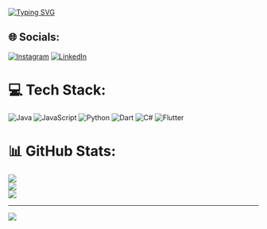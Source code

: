 [![Typing SVG](https://readme-typing-svg.demolab.com/?lines=Developer+in+the+making;Strive+for+Greatness+👨‍💻)](https://git.io/typing-svg)


## 🌐 Socials:
[![Instagram](https://img.shields.io/badge/Instagram-%23E4405F.svg?logo=Instagram&logoColor=white)](https://instagram.com/murilo.girao) [![LinkedIn](https://img.shields.io/badge/LinkedIn-%230077B5.svg?logo=linkedin&logoColor=white)](www.linkedin.com/in/murilo-girão-1b8279289) 

# 💻 Tech Stack:
![Java](https://img.shields.io/badge/java-%23ED8B00.svg?style=for-the-badge&logo=java&logoColor=white) ![JavaScript](https://img.shields.io/badge/javascript-%23323330.svg?style=for-the-badge&logo=javascript&logoColor=%23F7DF1E) ![Python](https://img.shields.io/badge/python-3670A0?style=for-the-badge&logo=python&logoColor=ffdd54) ![Dart](https://img.shields.io/badge/dart-%230175C2.svg?style=for-the-badge&logo=dart&logoColor=white) ![C#](https://img.shields.io/badge/c%23-%23239120.svg?style=for-the-badge&logo=c-sharp&logoColor=white) ![Flutter](https://img.shields.io/badge/Flutter-%2302569B.svg?style=for-the-badge&logo=Flutter&logoColor=white)
# 📊 GitHub Stats:
![](https://github-readme-stats.vercel.app/api?username=MuriloGirao&theme=dark&hide_border=false&include_all_commits=false&count_private=false)<br/>
![](https://github-readme-streak-stats.herokuapp.com/?user=MuriloGirao&theme=dark&hide_border=false)<br/>
![](https://github-readme-stats.vercel.app/api/top-langs/?username=MuriloGirao&theme=dark&hide_border=false&include_all_commits=false&count_private=false&layout=compact)

---
[![](https://visitcount.itsvg.in/api?id=MuriloGirao&icon=0&color=0)](https://visitcount.itsvg.in)

<!-- Proudly created with GPRM ( https://gprm.itsvg.in ) -->

